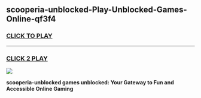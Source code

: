 
## scooperia-unblocked-Play-Unblocked-Games-Online-qf3f4
<h3>
<a href="https://premium76.site?title=scooperia-unblocked&ref=25A">CLICK TO PLAY</a></h3>
<hr>

<h3>
<a href="https://premium76.site?title=scooperia-unblocked&ref=25A">CLICK 2 PLAY</a>
  
</h3>

<a href="https://premium76.site?title=scooperia-unblocked&ref=25A"><img src="https://clearcache.store/games.png"></a>


**scooperia-unblocked games unblocked: Your Gateway to Fun and Accessible Online Gaming**
